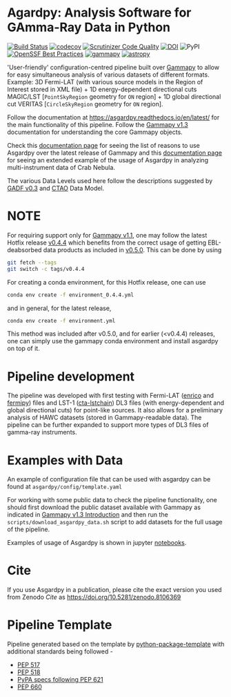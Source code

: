 Agardpy: Analysis Software for GAmma-Ray Data in Python
=======================================================

[![Build Status](https://github.com/chaimain/asgardpy/actions/workflows/main.yml/badge.svg?branch=main)](https://github.com/chaimain/asgardpy/actions?query=branch%3Amain) [![codecov](https://codecov.io/gh/chaimain/asgardpy/branch/main/graph/badge.svg?token=0XEI9W8AKJ)](https://codecov.io/gh/chaimain/asgardpy) [![Scrutinizer Code Quality](https://scrutinizer-ci.com/g/chaimain/asgardpy/badges/quality-score.png?b=main)](https://scrutinizer-ci.com/g/chaimain/asgardpy/?branch=main) [![DOI](https://zenodo.org/badge/DOI/10.5281/zenodo.8106369.svg)](https://doi.org/10.5281/zenodo.8106369) ![PyPI](https://img.shields.io/pypi/v/asgardpy?label=pypi%20asgardpy) [![OpenSSF Best Practices](https://bestpractices.coreinfrastructure.org/projects/7699/badge)](https://bestpractices.coreinfrastructure.org/projects/7699) [![gammapy](https://img.shields.io/badge/powered%20by-gammapy-orange.svg?style=flat)](https://www.gammapy.org/) [![astropy](http://img.shields.io/badge/powered%20by-AstroPy-orange.svg?style=flat)](https://www.astropy.org/)

'User-friendly' configuration-centred pipeline built over [Gammapy](https://github.com/gammapy/gammapy) to allow for easy simultaneous analysis of various datasets of different formats.
Example: 3D Fermi-LAT (with various source models in the Region of Interest stored in XML file) + 1D energy-dependent directional cuts MAGIC/LST [``PointSkyRegion`` geometry for ``ON`` region] + 1D global directional cut VERITAS [``CircleSkyRegion`` geometry for ``ON`` region].

Follow the documentation at https://asgardpy.readthedocs.io/en/latest/ for the main functionality of this pipeline.
Follow the [Gammapy v1.3](https://docs.gammapy.org/1.3/) documentation for understanding the core Gammapy objects.

Check this [documentation page](https://asgardpy.readthedocs.io/en/latest/need_for_asgardpy.html) for seeing the list of reasons to use Asgardpy over the latest release of Gammapy and this [documentation page](https://asgardpy.readthedocs.io/en/latest/crab_sed.html) for seeing an extended example of the usage of Asgardpy in analyzing multi-instrument data of Crab Nebula.

The various Data Levels	used here follow the descriptions suggested by [GADF v0.3](https://gamma-astro-data-formats.readthedocs.io/en/latest/) and [CTAO](https://www.ctao.org/) Data Model.

# NOTE

For requiring support only for [Gammapy v1.1](https://docs.gammapy.org/1.1/), one may follow the latest Hotfix release [v0.4.4](https://github.com/chaimain/asgardpy/tree/v0.4.4) which benefits from the correct usage of getting EBL-deabsorbed data products as included in [v0.5.0](https://github.com/chaimain/asgardpy/tree/v0.5.0). This can be done by using

```bash
git fetch --tags
git switch -c tags/v0.4.4
```

For creating a conda environment, for this Hotfix release, one can use

```bash
conda env create -f environment_0.4.4.yml
```

and in general, for the latest release,

```bash
conda env create -f environment.yml
```

This method was included after v0.5.0, and for earlier (<v0.4.4) releases, one can simply use the gammapy conda environment and install asgardpy on top of it.

# Pipeline development

The pipeline was developed with first testing with Fermi-LAT ([enrico](https://enrico.readthedocs.io/en/latest/) and [fermipy](https://fermipy.readthedocs.io/en/latest/)) files and LST-1 ([cta-lstchain](https://cta-observatory.github.io/cta-lstchain/)) DL3 files (with energy-dependent and global directional cuts) for point-like sources. It also allows for a preliminary analysis of HAWC datasets (stored in Gammapy-readable data).
The pipeline can be further expanded to support more types of DL3 files of gamma-ray instruments.

# Examples with Data
An example of configuration file that can be used with asgardpy can be found at ``asgardpy/config/template.yaml``

For working with some public data to check the pipeline functionality, one should first download the public dataset available with Gammapy as indicated in [Gammapy v1.3 Introduction](https://docs.gammapy.org/1.3/getting-started/index.html) and then run the ``scripts/download_asgardpy_data.sh`` script to add datasets for the full usage of the pipeline.

Examples of usage of Asgardpy is shown in jupyter [notebooks](https://github.com/chaimain/asgardpy/tree/main/notebooks).

# Cite
If you use Asgardpy in a publication, please cite the exact version you used from Zenodo _Cite_ as https://doi.org/10.5281/zenodo.8106369

# Pipeline Template

Pipeline generated based on the template by [python-package-template](https://github.com/allenai/python-package-template) with additional standards being followed -

- [PEP 517](https://peps.python.org/pep-0517)
- [PEP 518](https://peps.python.org/pep-0518/)
- [PyPA specs following PEP 621](https://packaging.python.org/en/latest/specifications/declaring-project-metadata/#declaring-project-metadata)
- [PEP 660](https://peps.python.org/pep-0660/)
